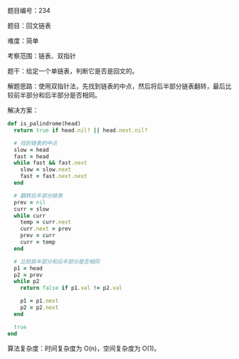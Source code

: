 题目编号：234

题目：回文链表

难度：简单

考察范围：链表、双指针

题干：给定一个单链表，判断它是否是回文的。

解题思路：使用双指针法，先找到链表的中点，然后将后半部分链表翻转，最后比较前半部分和后半部分是否相同。

解决方案：

```ruby
def is_palindrome(head)
  return true if head.nil? || head.next.nil?

  # 找到链表的中点
  slow = head
  fast = head
  while fast && fast.next
    slow = slow.next
    fast = fast.next.next
  end

  # 翻转后半部分链表
  prev = nil
  curr = slow
  while curr
    temp = curr.next
    curr.next = prev
    prev = curr
    curr = temp
  end

  # 比较前半部分和后半部分是否相同
  p1 = head
  p2 = prev
  while p2
    return false if p1.val != p2.val

    p1 = p1.next
    p2 = p2.next
  end

  true
end
```

算法复杂度：时间复杂度为 O(n)，空间复杂度为 O(1)。